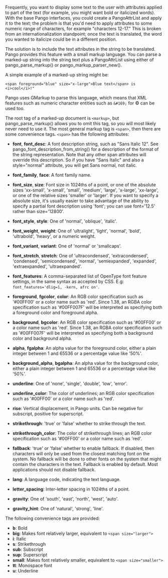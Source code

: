 Frequently, you want to display some text to the user with attributes
applied to part of the text (for example, you might want bold or
italicized words). With the base Pango interfaces, you could create a
PangoAttrList and apply it to the text; the problem is that you'd need
to apply attributes to some numeric range of characters, for example
"characters 12-17." This is broken from an internationalization standpoint;
once the text is translated, the word you wanted to italicize could be
in a different position.

The solution is to include the text attributes in the string to be
translated. Pango provides this feature with a small markup language.
You can parse a marked-up string into the string text plus a
PangoAttrList using either of pango_parse_markup() or
pango_markup_parser_new().

A simple example of a marked-up string might be:

```
<span foreground="blue" size="x-large">Blue text</span> is <i>cool</i>!"
```

Pango uses GMarkup to parse this language, which means that XML features
such as numeric character entities such as `&#169;` for © can be used too.

The root tag of a marked-up document is `<markup>`, but pango_parse_markup()
allows you to omit this tag, so you will most likely never need to use it.
The most general markup tag is `<span>`, then there are some convenience
tags. `<span>` has the following attributes:

* **font**, **font_desc**: A font description string, such as "Sans Italic 12".
  See pango_font_description_from_string() for a description of the format of
  the string representation. Note that any other span attributes will override
  this description. So if you have "Sans Italic" and also a style="normal"
  attribute, you will get Sans normal, not italic.

* **font_family**, **face**: A font family name.

* **font_size**, **size**: Font size in 1024ths of a point, or one of the
  absolute sizes 'xx-small', 'x-small', 'small', 'medium', 'large', 'x-large',
  'xx-large', or one of the relative sizes 'smaller' or 'larger'. If you want
  to specify a absolute size, it's usually easier to take advantage of the
  ability to specify a partial font description using 'font'; you can use
  font='12.5' rather than size='12800'.

* **font_style**, **style**: One of 'normal', 'oblique', 'italic'.

* **font_weight**, **weight**: One of 'ultralight', 'light', 'normal', 'bold',
  'ultrabold', 'heavy', or a numeric weight.

* **font_variant**, **variant**: One of 'normal' or 'smallcaps'.

* **font_stretch**, **stretch**: One of 'ultracondensed', 'extracondensed',
  'condensed', 'semicondensed', 'normal', 'semiexpanded', 'expanded',
  'extraexpanded', 'ultraexpanded'.

* **font_features**: A comma-separated list of OpenType font feature settings, in
  the same syntax as accepted by CSS. E.g: `font_features='dlig=1, -kern, afrc on'`.

* **foreground**, **fgcolor**, **color**: An RGB color specification such as
  '#00FF00' or a color name such as 'red'. Since 1.38, an RGBA color specification
  such as '#00FF007F' will be interpreted as specifying both a foreground color
  and foreground alpha.

* **background**, **bgcolor**: An RGB color specification such as '#00FF00' or
  a color name such as 'red'.  Since 1.38, an RGBA color specification such as
  '#00FF007F' will be interpreted as specifying both a background color and
  background alpha.

* **alpha**, **fgalpha**: An alpha value for the foreground color, either a
  plain integer between 1 and 65536 or a percentage value like '50%'.

* **background_alpha**, **bgalpha**: An alpha value for the background color,
  either a plain integer between 1 and 65536 or a percentage value like '50%'.

* **underline**: One of 'none', 'single', 'double', 'low', 'error'.

* **underline_color**: The color of underlines; an RGB color specification such
  as '#00FF00' or a color name such as 'red'.

* **rise**: Vertical displacement, in Pango units. Can be negative for
  subscript, positive for superscript.

* **strikethrough**: 'true' or 'false' whether to strike through the text.

* **strikethrough_color**: The color of strikethrough lines; an RGB color
  specification such as '#00FF00' or a color name such as 'red'.

* **fallback**: 'true' or 'false' whether to enable fallback. If disabled, then
  characters will only be used from the closest matching font on the system.
  No fallback will be done to other fonts on the system that might contain
  the characters in the text.  Fallback is enabled by default. Most applications
  should not disable fallback.

* **lang**: A language code, indicating the text language.

* **letter_spacing**: Inter-letter spacing in 1024ths of a point.

* **gravity**: One of 'south', 'east', 'north', 'west', 'auto'.

* **gravity_hint**: One of 'natural', 'strong', 'line'.

The following convenience tags are provided:

* **b**: Bold
* **big**: Makes font relatively larger, equivalent to `<span size="larger">`
* **i**: Italic
* **s**: Strikethrough
* **sub**: Subscript
* **sup**: Superscript
* **small**: Makes font relatively smaller, equivalent to `<span size="smaller">`
* **tt**: Monospace font
* **u**: Underline
